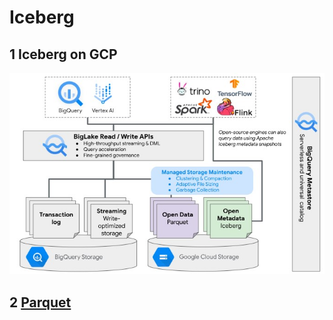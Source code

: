 # Iceberg

## 1 Iceberg on GCP

![iceberg on gcp](https://github.com/barneywill/bigdata_demo/blob/main/imgs/iceberg_gcp.jpg)

## 2 <a href='https://github.com/barneywill/bigdata_demo/blob/main/Iceberg/parquet.md'>Parquet</a>

